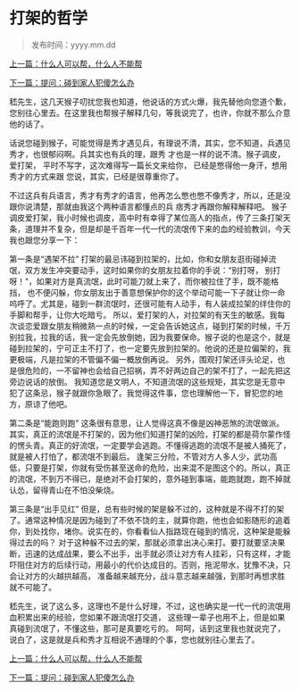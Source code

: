 # 打架的哲学

>发布时间：yyyy.mm.dd

[上一篇：什么人可以帮，什么人不能帮](/social/article58)

[下一篇：提问：碰到家人犯傻怎么办](/social/article60)

嵇先生，这几天猴子叨扰您我也知道，他说话的方式火爆，我先替他向您道个歉，您别往心里去。在这里我也帮猴子解释几句，等我说完了，也许，你就不那么介意他的话了。 

话说您碰到猴子，可能觉得是秀才遇见兵，有理说不清，其实，您不知道，兵遇见秀才，也很郁闷啊。兵其实也有兵的理，跟秀 才也是一样的说不清。猴子调皮，爱打架， 平时不写字，这次难得写一篇长文来给你， 已经是憋得他一身汗，想用秀才的方式来跟 您说，其实，已经是很尊重你了。

不过这兵有兵语言，秀才有秀才的语言，他再怎么憋也憋不像秀才，所以，还是没跟你说清楚，那就由我这个两种语言都懂点的兵 痞秀才再跟你解释解释吧。 猴子调皮爱打架，我小时候也调皮，高中时有幸得了某位高人的指点，传了三条打架天条，道理并不复杂，但是却是千百年一代一代的流氓传下来的血的经验教训，今天我也跟您分享一下：

第一条是“遇架不拉” 打架的最忌讳碰到拉架的，比如，你和女朋友逛街碰掉流氓，双方发生冲突要动手，这时如果你的女朋友拉着你的手说：“别打呀， 别打呀！"，如果对方是真流氓，此时可能刀就上来了，而你被拉住了手，既不能格挡， 也不便闪躲，你女朋友出于善意想保护你的这个举动可能一下子就让你一命呜呼了。尤其是，碰到一群流氓时，还很可能有人动手，有人装成拉架的绊住你的手脚和帮手，让你大吃暗亏。 所以，爱打架的人，对拉架的有天生的敏感。我每次谈恋爱跟女朋友稍微熟一点的时候，一定会告诉她这点，碰到打架的时候，千万别拉我，拉我的话，我一定会先放倒她，因为我要保命。猴子说的也是这个，就是碰到拉架的，宁可正主不打了，也一定要先放到拉架的。他说的还是拉偏架的，我更极端，凡是拉架的不管偏不偏一概放倒再说。 另外，围观打架还评头论足，也是很危险的，一不留神也会给自己招祸，弄不好两边自己的架不打了，一起先把这旁边说话的放倒。 我知道您是文明人，不知道流氓的这些规矩，其实您是无意中犯了这条忌，猴子就跟你急眼了。我觉得这件事，您也理解他一下，冒犯您的地方，原谅了他吧。 

第二条是“能跑则跑” 这条很有意思，让人觉得这真不像是凶神恶煞的流氓做派。其实，真正的流氓是不打架的，因为他们知道打架的凶险，打架的都是荷尔蒙作怪的愣头青。真正的好流氓，一定要学会逃跑。不懂得逃跑的流氓不是被人捅死了，就是被人打怕了，都流氓不到最后。 逢架三分险，不管对方人多人少，武功高低，只要是打架，你就有受伤甚至送命的危险，出来混不是图这个的。所以，真正的流氓，不到万不得已，是绝对不会打架的，意外碰到事端，能跑就跑，跑不掉就认怂，留得青山在不怕没柴烧。 

第三条是“出手见红” 但是，总有些时候的架是躲不过的，这种就是不得不打的架了。通常这种情况是因为碰到了不依不饶的主，就算你跑，他也会如影随形的追着你，到处找你，堵你。说实在的，你看看仙人指路现在碰到的情况，这种架是能躲得过去的吗？ 对于这种躲不过去的架，那就必须拿出决心来打。要打就要坚决果断，迅速的达成战果，要么不出手，出手就必须让对方有人挂彩，只有这样，才能吓阻住对方的后续行动，用最小的代价达成目的。否则，拖泥带水，犹豫不决，只会让对方的火越拱越高， 准备越来越充分，战斗意志越来越强，到那时再想求胜就不可能了。

嵇先生，说了这么多，这理也不是什么好理，不过，这也确实是一代一代的流氓用血积累出来的经验，您如果不跟流氓打交道， 这些理一辈子也用不上，但是如果真碰到流氓了，不懂这些，那可是真要吃亏的。 呵呵，话到这里我也就说完了，说白了，这是就是兵和秀才互相说不通理的个事，您也就别往心里去了。

[上一篇：什么人可以帮，什么人不能帮](/social/article58)

[下一篇：提问：碰到家人犯傻怎么办](/social/article60)

